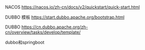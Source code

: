 NACOS
https://nacos.io/zh-cn/docs/v2/quickstart/quick-start.html

DUBBO 模板
https://start.dubbo.apache.org/bootstrap.html

DUBBO
https://cn.dubbo.apache.org/zh-cn/overview/tasks/develop/template/

dubbo和springboot